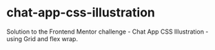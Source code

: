 # chat-app-css-illustration
Solution to the Frontend Mentor challenge - Chat App CSS Illustration - using Grid and flex wrap.
